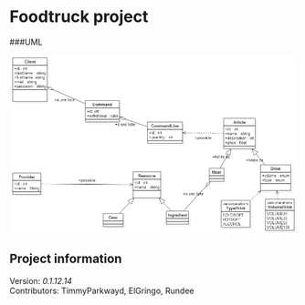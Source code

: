 Foodtruck project
=================

###UML

![Foodtruck project UML][img]

[img]: FoodTruck.png "FoodTruck project UML"


Project information
-------------------

Version: _0.1.12.14_  
Contributors: TimmyParkwayd, ElGringo, Rundee
